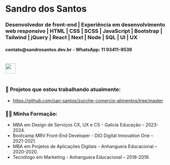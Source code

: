 <h1>Sandro dos Santos</h1>
<h3>Desenvolvedor de front-end | Experiência em desenvolvimento web responsivo | HTML | CSS | SCSS | JavaScript | Bootstrap | Tailwind | jQuery | React | Next | Node | SQL | UI | UX</h3>
<h4>contato@sandrosantos.dev.br - WhatsApp: 11 93411-9539</h4>
<br>
<a href="https://www.linkedin.com/in/san-santos/">
  <img width="32px" src="https://cdn-icons-png.flaticon.com/128/3536/3536505.png"/>
</a>
<br><br>
<h3>💼  Projetos que estou trabalhando atualmente:</h3>

- https://github.com/san-santos/zucche-comercio-alimentos/tree/master

<h3>👨‍🎓 Minha Formação:</h3>

- MBA em Design de Serviços CX, UX e CS - Galicia Educação – 2023-2024.
- Bootcamp MRV Front-End Developer - DIO Digital Innovation One – 2021-2021.
-	MBA em Projetos de Aplicações Digitais - Anhanguera Educacional – 2020-2020.
-	Tecnólogo em Marketing - Anhanguera Educacional – 2018-2019.

 
